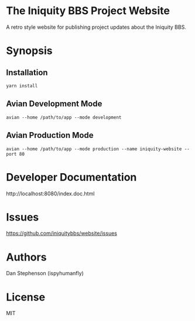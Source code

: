 # The Iniquity BBS Project Website

A retro style website for publishing project updates about the Iniquity BBS.

# Synopsis

## Installation

    yarn install

## Avian Development Mode

    avian --home /path/to/app --mode development

## Avian Production Mode

    avian --home /path/to/app --mode production --name iniquity-website --port 80

# Developer Documentation

http://localhost:8080/index.doc.html

# Issues

https://github.com/iniquitybbs/website/issues

# Authors
Dan Stephenson (ispyhumanfly)

# License

MIT
